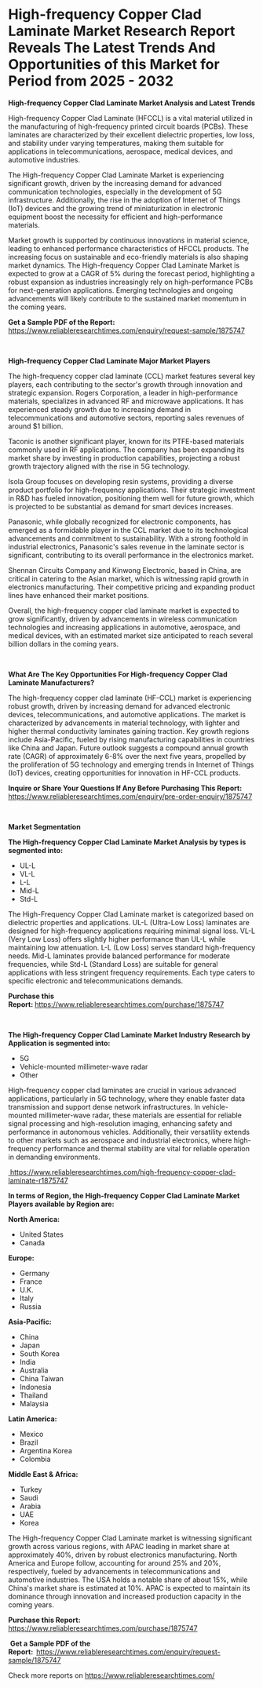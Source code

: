 <p><h1>High-frequency Copper Clad Laminate Market Research Report Reveals The Latest Trends And Opportunities of this Market for Period from 2025 - 2032</h1></p><p><strong>High-frequency Copper Clad Laminate Market Analysis and Latest Trends</strong></p>
<p><p>High-frequency Copper Clad Laminate (HFCCL) is a vital material utilized in the manufacturing of high-frequency printed circuit boards (PCBs). These laminates are characterized by their excellent dielectric properties, low loss, and stability under varying temperatures, making them suitable for applications in telecommunications, aerospace, medical devices, and automotive industries.</p><p>The High-frequency Copper Clad Laminate Market is experiencing significant growth, driven by the increasing demand for advanced communication technologies, especially in the development of 5G infrastructure. Additionally, the rise in the adoption of Internet of Things (IoT) devices and the growing trend of miniaturization in electronic equipment boost the necessity for efficient and high-performance materials.</p><p>Market growth is supported by continuous innovations in material science, leading to enhanced performance characteristics of HFCCL products. The increasing focus on sustainable and eco-friendly materials is also shaping market dynamics. The High-frequency Copper Clad Laminate Market is expected to grow at a CAGR of 5% during the forecast period, highlighting a robust expansion as industries increasingly rely on high-performance PCBs for next-generation applications. Emerging technologies and ongoing advancements will likely contribute to the sustained market momentum in the coming years.</p></p>
<p><strong>Get a Sample PDF of the Report:&nbsp;</strong> <a href="https://www.reliableresearchtimes.com/enquiry/request-sample/1875747?utm_campaign=1940&utm_medium=2&utm_source=Github&utm_content=ia&utm_term=13022025&utm_id=high-frequency-copper-clad-laminate">https://www.reliableresearchtimes.com/enquiry/request-sample/1875747</a></p>
<p>&nbsp;</p>
<p><strong>High-frequency Copper Clad Laminate Major Market Players</strong></p>
<p><p>The high-frequency copper clad laminate (CCL) market features several key players, each contributing to the sector's growth through innovation and strategic expansion. Rogers Corporation, a leader in high-performance materials, specializes in advanced RF and microwave applications. It has experienced steady growth due to increasing demand in telecommunications and automotive sectors, reporting sales revenues of around $1 billion.</p><p>Taconic is another significant player, known for its PTFE-based materials commonly used in RF applications. The company has been expanding its market share by investing in production capabilities, projecting a robust growth trajectory aligned with the rise in 5G technology.</p><p>Isola Group focuses on developing resin systems, providing a diverse product portfolio for high-frequency applications. Their strategic investment in R&D has fueled innovation, positioning them well for future growth, which is projected to be substantial as demand for smart devices increases.</p><p>Panasonic, while globally recognized for electronic components, has emerged as a formidable player in the CCL market due to its technological advancements and commitment to sustainability. With a strong foothold in industrial electronics, Panasonic's sales revenue in the laminate sector is significant, contributing to its overall performance in the electronics market.</p><p>Shennan Circuits Company and Kinwong Electronic, based in China, are critical in catering to the Asian market, which is witnessing rapid growth in electronics manufacturing. Their competitive pricing and expanding product lines have enhanced their market positions.</p><p>Overall, the high-frequency copper clad laminate market is expected to grow significantly, driven by advancements in wireless communication technologies and increasing applications in automotive, aerospace, and medical devices, with an estimated market size anticipated to reach several billion dollars in the coming years.</p></p>
<p>&nbsp;</p>
<p><strong>What Are The Key Opportunities For High-frequency Copper Clad Laminate Manufacturers?</strong></p>
<p><p>The high-frequency copper clad laminate (HF-CCL) market is experiencing robust growth, driven by increasing demand for advanced electronic devices, telecommunications, and automotive applications. The market is characterized by advancements in material technology, with lighter and higher thermal conductivity laminates gaining traction. Key growth regions include Asia-Pacific, fueled by rising manufacturing capabilities in countries like China and Japan. Future outlook suggests a compound annual growth rate (CAGR) of approximately 6-8% over the next five years, propelled by the proliferation of 5G technology and emerging trends in Internet of Things (IoT) devices, creating opportunities for innovation in HF-CCL products.</p></p>
<p><strong>Inquire or Share Your Questions If Any Before Purchasing This Report:</strong> <a href="https://www.reliableresearchtimes.com/enquiry/pre-order-enquiry/1875747?utm_campaign=1940&utm_medium=2&utm_source=Github&utm_content=ia&utm_term=13022025&utm_id=high-frequency-copper-clad-laminate">https://www.reliableresearchtimes.com/enquiry/pre-order-enquiry/1875747</a></p>
<p>&nbsp;</p>
<p><strong>Market Segmentation</strong></p>
<p><strong>The High-frequency Copper Clad Laminate Market Analysis by types is segmented into:</strong></p>
<p><ul><li>UL-L</li><li>VL-L</li><li>L-L</li><li>Mid-L</li><li>Std-L</li></ul></p>
<p><p>The High-Frequency Copper Clad Laminate market is categorized based on dielectric properties and applications. UL-L (Ultra-Low Loss) laminates are designed for high-frequency applications requiring minimal signal loss. VL-L (Very Low Loss) offers slightly higher performance than UL-L while maintaining low attenuation. L-L (Low Loss) serves standard high-frequency needs. Mid-L laminates provide balanced performance for moderate frequencies, while Std-L (Standard Loss) are suitable for general applications with less stringent frequency requirements. Each type caters to specific electronic and telecommunications demands.</p></p>
<p><strong>Purchase this Report:&nbsp;</strong><a href="https://www.reliableresearchtimes.com/purchase/1875747?utm_campaign=1940&utm_medium=2&utm_source=Github&utm_content=ia&utm_term=13022025&utm_id=high-frequency-copper-clad-laminate">https://www.reliableresearchtimes.com/purchase/1875747</a></p>
<p>&nbsp;</p>
<p><strong>The High-frequency Copper Clad Laminate Market Industry Research by Application is segmented into:</strong></p>
<p><ul><li>5G</li><li>Vehicle-mounted millimeter-wave radar</li><li>Other</li></ul></p>
<p><p>High-frequency copper clad laminates are crucial in various advanced applications, particularly in 5G technology, where they enable faster data transmission and support dense network infrastructures. In vehicle-mounted millimeter-wave radar, these materials are essential for reliable signal processing and high-resolution imaging, enhancing safety and performance in autonomous vehicles. Additionally, their versatility extends to other markets such as aerospace and industrial electronics, where high-frequency performance and thermal stability are vital for reliable operation in demanding environments.</p></p>
<p><a href="https://www.reliableresearchtimes.com/high-frequency-copper-clad-laminate-r1875747?utm_campaign=1940&utm_medium=2&utm_source=Github&utm_content=ia&utm_term=13022025&utm_id=high-frequency-copper-clad-laminate">&nbsp;https://www.reliableresearchtimes.com/high-frequency-copper-clad-laminate-r1875747</a></p>
<p><strong>In terms of Region, the High-frequency Copper Clad Laminate Market Players available by Region are:</strong></p>
<p>
    <p> <strong> North America: </strong>
        <ul>
            <li>United States</li>
            <li>Canada</li>
        </ul>
        </p> 
    <p> <strong> Europe: </strong>
        <ul>
            <li>Germany</li>
            <li>France</li>
            <li>U.K.</li>
            <li>Italy</li>
            <li>Russia</li>
        </ul>
        </p> 
    <p> <strong> Asia-Pacific: </strong>
        <ul>
            <li>China</li>
            <li>Japan</li>
            <li>South Korea</li>
            <li>India</li>
            <li>Australia</li>
            <li>China Taiwan</li>
            <li>Indonesia</li>
            <li>Thailand</li>
            <li>Malaysia</li>
        </ul>
        </p> 
    <p> <strong> Latin America: </strong>
        <ul>
            <li>Mexico</li>
            <li>Brazil</li>
            <li>Argentina Korea</li>
            <li>Colombia</li>
        </ul>
        </p> 
    <p> <strong> Middle East & Africa: </strong>
        <ul>
            <li>Turkey</li>
            <li>Saudi</li>
            <li>Arabia</li>
            <li>UAE</li>
            <li>Korea</li>
        </ul>
    </p>
    </p>
<p><p>The High-frequency Copper Clad Laminate market is witnessing significant growth across various regions, with APAC leading in market share at approximately 40%, driven by robust electronics manufacturing. North America and Europe follow, accounting for around 25% and 20%, respectively, fueled by advancements in telecommunications and automotive industries. The USA holds a notable share of about 15%, while China's market share is estimated at 10%. APAC is expected to maintain its dominance through innovation and increased production capacity in the coming years.</p></p>
<p><strong>Purchase this Report: </strong><a href="https://www.reliableresearchtimes.com/purchase/1875747?utm_campaign=1940&utm_medium=2&utm_source=Github&utm_content=ia&utm_term=13022025&utm_id=high-frequency-copper-clad-laminate">https://www.reliableresearchtimes.com/purchase/1875747</a></p>
<p>&nbsp;<strong>Get a Sample PDF of the Report:&nbsp;&nbsp;</strong><a href="https://www.reliableresearchtimes.com/enquiry/request-sample/1875747?utm_campaign=1940&utm_medium=2&utm_source=Github&utm_content=ia&utm_term=13022025&utm_id=high-frequency-copper-clad-laminate">https://www.reliableresearchtimes.com/enquiry/request-sample/1875747</a></p>
<p><strong></strong></p>
<p>Check more reports on <a href="https://www.reliableresearchtimes.com/?utm_campaign=1940&utm_medium=2&utm_source=Github&utm_content=ia&utm_term=13022025&utm_id=high-frequency-copper-clad-laminate">https://www.reliableresearchtimes.com/</a></p>